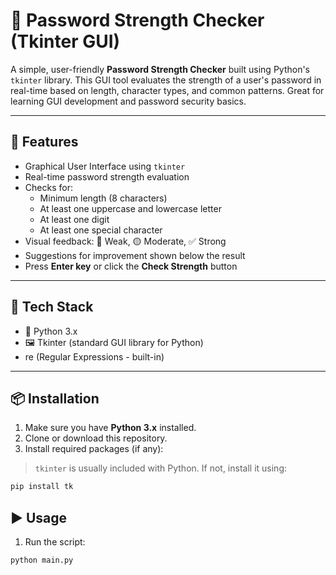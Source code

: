 # 🔐 Password Strength Checker (Tkinter GUI)

A simple, user-friendly **Password Strength Checker** built using Python's `tkinter` library. This GUI tool evaluates the strength of a user's password in real-time based on length, character types, and common patterns. Great for learning GUI development and password security basics.

---

## 🚀 Features

- Graphical User Interface using `tkinter`
- Real-time password strength evaluation
- Checks for:
  - Minimum length (8 characters)
  - At least one uppercase and lowercase letter
  - At least one digit
  - At least one special character
- Visual feedback: 🔴 Weak, 🟡 Moderate, ✅ Strong
- Suggestions for improvement shown below the result
- Press **Enter key** or click the **Check Strength** button

---

## 🧱 Tech Stack

- 🐍 Python 3.x
- 🖼️ Tkinter (standard GUI library for Python)
-  re (Regular Expressions - built-in)

---

## 📦 Installation

1. Make sure you have **Python 3.x** installed.
2. Clone or download this repository.
3. Install required packages (if any):

> `tkinter` is usually included with Python. If not, install it using:

```bash
pip install tk
```
## ▶️ Usage

1. Run the script:
```bash
python main.py
```

